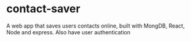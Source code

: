 # contact-saver

A web app that saves users contacts online, built with MongDB, React, Node and express. Also have user authentication
